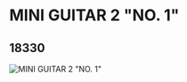 # MINI GUITAR 2 "NO. 1"
## 18330
![MINI GUITAR 2 "NO. 1"](https://lc-www-live-s.legocdn.com/media/bricks/5/2/6081660.jpg)